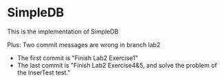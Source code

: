 # SimpleDB
This is the implementation of SimpleDB

Plus: Two commit messages are wrong in  branch lab2

- The first commit is "Finish Lab2 Exercise1"
- The last commit is "Finish Lab2 Exercise4&5, and solve the problem of the InserTest test."